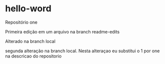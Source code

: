 ﻿# hello-word
Repositório one

Primeira edição em um arquivo na branch readme-edits

Alterado na branch local

segunda alteração na branch local. Nesta alteraçao eu substitui o 1 por one na descricao do repositorio
